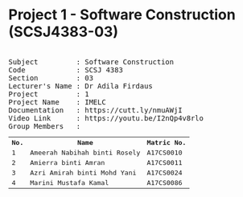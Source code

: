 # Project 1 - Software Construction (SCSJ4383-03)

<pre>

Subject         : Software Construction 
Code            : SCSJ 4383 
Section         : 03 
Lecturer's Name : Dr Adila Firdaus
Project         : 1
Project Name    : IMELC
Documentation   : https://cutt.ly/nmuAWjI
Video Link      : https://youtu.be/I2nQp4v8rlo
Group Members   : 
<table>
  <tr>
    <th>No.</th>
    <th>Name</th>
    <th>Matric No.</th>
  </tr>
  <tr>
  <td>1</td>
  <td>Ameerah Nabihah binti Rosely</td>
  <td>A17CS0010</td>
  </tr>
  <tr>
  <td>2</td>
  <td>Amierra binti Amran</td>
  <td>A17CS0011</td>
  </tr>
  <tr>
  <td>3</td>
  <td>Azri Amirah binti Mohd Yani</td>
  <td>A17CS0024</td>
  </tr>
  <tr>
  <td>4</td>
  <td>Marini Mustafa Kamal</td>
  <td>A17CS0086</td>
  </tr>
</table>
</pre>

